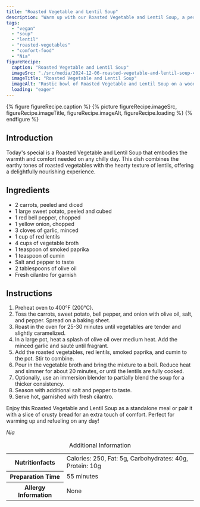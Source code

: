 ```yaml
---
title: "Roasted Vegetable and Lentil Soup"
description: "Warm up with our Roasted Vegetable and Lentil Soup, a perfect blend of roasted veggies and lentils, seasoned with smoked paprika and cumin for a comforting meal."
tags:
  - "vegan"
  - "soup"
  - "lentil"
  - "roasted-vegetables"
  - "comfort-food"
  - "Nia"
figureRecipe: 
  caption: "Roasted Vegetable and Lentil Soup"
  imageSrc: "./src/media/2024-12-06-roasted-vegetable-and-lentil-soup-4837.png"
  imageTitle: "Roasted Vegetable and Lentil Soup"
  imageAlt: "Rustic bowl of Roasted Vegetable and Lentil Soup on a wooden table, garnished with cilantro, surrounded by lentils and bread."
  loading: "eager"
---
```


{% figure figureRecipe.caption %}
{% picture figureRecipe.imageSrc, figureRecipe.imageTitle, figureRecipe.imageAlt, figureRecipe.loading %}
{% endfigure %}

## Introduction

Today's special is a Roasted Vegetable and Lentil Soup that embodies the warmth and comfort needed on any chilly day. This dish combines the earthy tones of roasted vegetables with the hearty texture of lentils, offering a delightfully nourishing experience.

## Ingredients

- 2 carrots, peeled and diced
- 1 large sweet potato, peeled and cubed
- 1 red bell pepper, chopped
- 1 yellow onion, chopped
- 3 cloves of garlic, minced
- 1 cup of red lentils
- 4 cups of vegetable broth
- 1 teaspoon of smoked paprika
- 1 teaspoon of cumin
- Salt and pepper to taste
- 2 tablespoons of olive oil
- Fresh cilantro for garnish

## Instructions

1. Preheat oven to 400°F (200°C).
2. Toss the carrots, sweet potato, bell pepper, and onion with olive oil, salt, and pepper. Spread on a baking sheet.
3. Roast in the oven for 25-30 minutes until vegetables are tender and slightly caramelized.
4. In a large pot, heat a splash of olive oil over medium heat. Add the minced garlic and sauté until fragrant.
5. Add the roasted vegetables, red lentils, smoked paprika, and cumin to the pot. Stir to combine.
6. Pour in the vegetable broth and bring the mixture to a boil. Reduce heat and simmer for about 20 minutes, or until the lentils are fully cooked.
7. Optionally, use an immersion blender to partially blend the soup for a thicker consistency.
8. Season with additional salt and pepper to taste.
9. Serve hot, garnished with fresh cilantro.

Enjoy this Roasted Vegetable and Lentil Soup as a standalone meal or pair it with a slice of crusty bread for an extra touch of comfort. Perfect for warming up and refueling on any day!

*Nia*

<table><caption class='sr-only'>Additional Information</caption><tr><th>Nutritionfacts</th><td>Calories: 250, Fat: 5g, Carbohydrates: 40g, Protein: 10g&nbsp;</td></tr><tr><th>Preparation Time</th><td>55 minutes&nbsp;</td></tr><tr><th>Allergy Information</th><td>None&nbsp;</td></tr></table>

